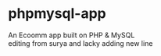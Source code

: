 # phpmysql-app
An Ecoomm app built on PHP &amp; MySQL  
editing from surya and lacky 
adding new line

